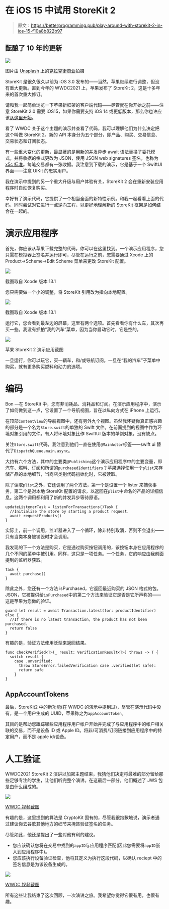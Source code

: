 # 在 iOS 15 中试用 StoreKit 2

> 原文：<https://betterprogramming.pub/play-around-with-storekit-2-in-ios-15-f10a8b822b97>

## 酝酿了 10 年的更新

![](img/b2b255c7596d84a388d2302eb524a451.png)

图片由 [Unsplash](https://unsplash.com/s/photos/retail-store?utm_source=unsplash&utm_medium=referral&utm_content=creditCopyText) 上的[克拉克街商业](https://unsplash.com/@mercantile?utm_source=unsplash&utm_medium=referral&utm_content=creditCopyText)拍摄

StoreKit 是很久很久以前为 iOS 3.0 发布的——当然，苹果继续进行调整，但没有重大更新。直到今年的 WWDC2021 上，苹果发布了 StoreKit 2，这是十多年来的首次重大修订。

请和我一起简单浏览一下苹果新框架的客户端代码——尽管就在你开始之前——注意 StoreKit 2.0 需要 iOS15，如果你需要支持 iOS 14 或更低版本，那么你也许应该[从这里开始](/in-app-purchases-and-storekit-in-ios-14-aed2c3e58966)。

看了 WWDC 关于这个主题的演示并查看了代码，我可以理解他们为什么决定把这个叫做 StoreKit 2。新的 API 本身分为五个部分，即产品、购买、交易信息、交易状态和订阅状态。

有一些重大变化的更新，最显著的是用新的并发异步 await 语法替换了委托模式，并将收据的格式更改为 JSON，使用 JSON web signatures 签名，也称为 [x5c 标准](https://datatracker.ietf.org/doc/html/rfc7515)。每笔交易都有一张收据。我注意到下载的演示，它是基于一个 SwiftUI 界面——注意 UIKit 的忠实用户。

我在演示中提到的另一个重大升级与用户体验有关，StoreKit 2 会在重新安装应用程序时自动恢复购买。

幸好有了演示代码，它提供了一个相当全面的新特性示例。和我一起看看上面的代码，同时尝试对它进行一点逆向工程，以更好地理解新的 StoreKit 框架是如何结合在一起的。

# 演示应用程序

首先，你应该从苹果下载完整的代码，你可以在这里找到。一个演示应用程序，您只需在模拟器上签名并运行即可，尽管在运行之前，您需要通过 Xcode 上的 Product->Scheme->Edit Scheme 菜单来更改 StoreKit 配置。

![](img/3769cbfc0170354e53d3790477772bd9.png)

截图取自 Xcode 版本 13.1

您只需要做一个小的调整，将 StoreKit 引用改为指向本地配置。

![](img/4bdb899e3bbf25d93d1af92509d8c5fe.png)

截图取自 Xcode 版本 13.1

运行它，您会看到最左边的屏幕，这里有两个选项。首先看看你有什么车，其次再买一些。我没有抓拍“我的汽车”菜单，因为当你启动它时，它是空的。

![](img/18ab86e49ccf4d00c72f95b810059034.png)

苹果 StoreKit 2 演示应用截图

一旦运行，你可以玩它，买一辆车，和/或导航订阅。一旦在“我的汽车”子菜单中购买，就有更多购买燃料和动力的选项。

# 编码

Bon —在 StoreKit 中，您有非消耗品、消耗品和订阅。在演示应用程序中，演示了如何做到这一点，它设置了一个导航视图，旨在以纵向方式在 iPhone 上运行。

在顶部`ContentView`的导航视图中，还有另外九个视图。虽然我怀疑你真正感兴趣的部分是一个名为`Store.swift`的单独的 Swift 文件。在前面提到的视图中作为环境对象引用的文件。有人将环境对象比作 SwiftUI 版本的单例对象，没有缺点。

关注`Store.swift`代码，我注意到他们一直在使用`@MainActor`标签——swift ui 替代了`DispatchQueue.main.async`。

大约有六个方法，其中的主要类`@Publishing`这个演示应用程序中的主要变量，即汽车、燃料、订阅和所谓的`purchasedIdentifiers`？苹果选择使用一个`plist`来存储产品的本地细节，当商店类别代码初始化时，它被读取。

除了读取`plist`之外，它还调用了两个方法，第一个是设置一个 lister 来捕获事务，第二个是对本地 StoreKit 配置的请求，以返回在`plist`中命名的产品的详细信息。这两个调用都利用了新的并发异步等待原语。

```
updateListenerTask = listenForTransactions()Task {
  //Initialize the store by starting a product request.
  await requestProducts()
}
```

实际上，前一个调用，监听器进入了一个循环，除非特别取消，否则不会退出——只有当类本身被销毁时才会调用。

我发现的下一个方法是购买，它是通过购买按钮调用的，该按钮本身在应用程序的几个不同的菜单中被引用。同样，这只是一项任务。一个任务，它的响应由我前面提到的监听器获取。

```
Task {
  await purchase()
}
```

除此之外，您还有一个方法 isPurchased，它返回最近购买的 JSON 格式的包。JSON，它被提供给`isPurchased`中的第二个方法来验证它是否是它所声称的——这是苹果为您做的验证。

```
guard let result = await Transaction.latest(for: productIdentifier) else {
  //If there is no latest transaction, the product has not been purchased.
  return false
}
```

有趣的是，验证方法使用泛型来返回结果。

```
func checkVerified<T>(_ result: VerificationResult<T>) throws -> T {
  switch result {
    case .unverified:
      throw StoreError.failedVerification case .verified(let safe):
      return safe
    }
}
```

## AppAccountTokens

最后，StoreKit2 中的新功能(在 WWDC 的演示中提到过)，尽管在演示代码中没有，是一个用户生成的 UUID，苹果称之为`appAccountToken`。

其目的是帮助您跟踪哪些应用程序用户帐户开始并完成了与应用程序中的帐户相关联的交易，而不是设备 ID 或 Apple ID。将非/可消费/订阅链接到应用程序中的特定用户，而不是 apple id/设备。

# 人工验证

WWDC2021 StoreKit 2 演讲以加密主题结束，我猜他们决定将最难的部分留给那些足够专注的学生，让他们听完整个演讲。在这最后一部分，他们概述了 JWS 包是由什么组成的。

![](img/887d999eb637ae76ea49187e6615a1e1.png)

[WWDC 视频截图](https://developer.apple.com/videos/play/wwdc2021/10114/)

有趣的是，这里提到的算法是 CryptoKit 固有的，尽管我很抱歉地说，演示者通过建议你去谷歌其他地方的细节来掩饰验证签名的任务。

尽管如此，他还是提出了一些对他有利的建议。

*   您应该确认您将在交易中找到的`appID`与应用程序匹配(因此您需要将`appID`嵌入到应用程序中)。
*   您应该执行设备验证检查，他将其定义为执行这段代码，以确认 reciept 中的签名信息是为该设备生成的。

![](img/5208674a077c33642388e58636c2bbdd.png)

[WWDC 视频截图](https://developer.apple.com/videos/play/wwdc2021/10114/)

所有这些让我结束了这次回顾，一次演讲之旅。我希望你觉得它很有用，也很有趣。